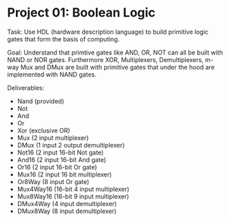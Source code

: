 # Project 01: Boolean Logic

Task: Use HDL (hardware description language) to build primitive logic gates that form the basis of computing.

Goal: Understand that primtive gates like AND, OR, NOT can all be built with NAND or NOR gates. Furthermore XOR, Multiplexers, Demultiplexers, m-way Mux and DMux are built with primitive gates that under the hood are implemented with NAND gates.

Deliverables:
* Nand (provided)
* Not
* And
* Or
* Xor (exclusive OR)
* Mux (2 input multiplexer)
* DMux (1 input 2 output demultiplexer)
* Not16 (2 input 16-bit Not gate)
* And16 (2 input 16-bit And gate)
* Or16 (2 input 16-bit Or gate)
* Mux16 (2 input 16 bit multiplexer)
* Or8Way (8 input Or gate)
* Mux4Way16 (16-bit 4 input multiplexer)
* Mux8Way16 (16-bit 9 input multiplexer)
* DMux4Way (4 input demultiplexer)
* DMux8Way (8 input demultiplexer)
